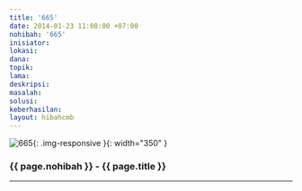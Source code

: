 ```yaml
---
title: '665'
date: 2014-01-23 11:08:00 +07:00
nohibah: '665'
inisiator:
lokasi:
dana:
topik:
lama:
deskripsi:
masalah:
solusi:
keberhasilan:
layout: hibahcmb
---
```


![665](/static/img/hibahcmb/665.png){: .img-responsive }{: width="350" }

### {{ page.nohibah }} - {{ page.title }}

---
